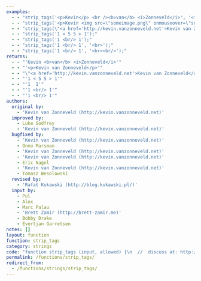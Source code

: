 ```yaml
---
examples:
  - - "strip_tags('<p>Kevin</p> <br /><b>van</b> <i>Zonneveld</i>', '<i><b>');"
  - - "strip_tags('<p>Kevin <img src=\"someimage.png\" onmouseover=\"someFunction()\">van <i>Zonneveld</i></p>', '<p>');"
  - - "strip_tags(\"<a href='http://kevin.vanzonneveld.net'>Kevin van Zonneveld</a>\", \"<a>\");"
  - - "strip_tags('1 < 5 5 > 1');"
  - - "strip_tags('1 <br/> 1');"
  - - "strip_tags('1 <br/> 1', '<br>');"
  - - "strip_tags('1 <br/> 1', '<br><br/>');"
returns:
  - - "'Kevin <b>van</b> <i>Zonneveld</i>'"
  - - "'<p>Kevin van Zonneveld</p>'"
  - - "\"<a href='http://kevin.vanzonneveld.net'>Kevin van Zonneveld</a>\""
  - - "'1 < 5 5 > 1'"
  - - "'1  1'"
  - - "'1 <br/> 1'"
  - - "'1 <br/> 1'"
authors:
  original by:
    - 'Kevin van Zonneveld (http://kevin.vanzonneveld.net)'
  improved by:
    - Luke Godfrey
    - 'Kevin van Zonneveld (http://kevin.vanzonneveld.net)'
  bugfixed by:
    - 'Kevin van Zonneveld (http://kevin.vanzonneveld.net)'
    - Onno Marsman
    - 'Kevin van Zonneveld (http://kevin.vanzonneveld.net)'
    - 'Kevin van Zonneveld (http://kevin.vanzonneveld.net)'
    - Eric Nagel
    - 'Kevin van Zonneveld (http://kevin.vanzonneveld.net)'
    - Tomasz Wesolowski
  revised by:
    - 'Rafał Kukawski (http://blog.kukawski.pl/)'
  input by:
    - Pul
    - Alex
    - Marc Palau
    - 'Brett Zamir (http://brett-zamir.me)'
    - Bobby Drake
    - Evertjan Garretsen
notes: []
layout: function
function: strip_tags
category: strings
code: "function strip_tags (input, allowed) {\n  //  discuss at: http://phpjs.org/functions/strip_tags/\n  // original by: Kevin van Zonneveld (http://kevin.vanzonneveld.net)\n  // improved by: Luke Godfrey\n  // improved by: Kevin van Zonneveld (http://kevin.vanzonneveld.net)\n  //    input by: Pul\n  //    input by: Alex\n  //    input by: Marc Palau\n  //    input by: Brett Zamir (http://brett-zamir.me)\n  //    input by: Bobby Drake\n  //    input by: Evertjan Garretsen\n  // bugfixed by: Kevin van Zonneveld (http://kevin.vanzonneveld.net)\n  // bugfixed by: Onno Marsman\n  // bugfixed by: Kevin van Zonneveld (http://kevin.vanzonneveld.net)\n  // bugfixed by: Kevin van Zonneveld (http://kevin.vanzonneveld.net)\n  // bugfixed by: Eric Nagel\n  // bugfixed by: Kevin van Zonneveld (http://kevin.vanzonneveld.net)\n  // bugfixed by: Tomasz Wesolowski\n  //  revised by: Rafał Kukawski (http://blog.kukawski.pl/)\n  //   example 1: strip_tags('<p>Kevin</p> <br /><b>van</b> <i>Zonneveld</i>', '<i><b>');\n  //   returns 1: 'Kevin <b>van</b> <i>Zonneveld</i>'\n  //   example 2: strip_tags('<p>Kevin <img src=\"someimage.png\" onmouseover=\"someFunction()\">van <i>Zonneveld</i></p>', '<p>');\n  //   returns 2: '<p>Kevin van Zonneveld</p>'\n  //   example 3: strip_tags(\"<a href='http://kevin.vanzonneveld.net'>Kevin van Zonneveld</a>\", \"<a>\");\n  //   returns 3: \"<a href='http://kevin.vanzonneveld.net'>Kevin van Zonneveld</a>\"\n  //   example 4: strip_tags('1 < 5 5 > 1');\n  //   returns 4: '1 < 5 5 > 1'\n  //   example 5: strip_tags('1 <br/> 1');\n  //   returns 5: '1  1'\n  //   example 6: strip_tags('1 <br/> 1', '<br>');\n  //   returns 6: '1 <br/> 1'\n  //   example 7: strip_tags('1 <br/> 1', '<br><br/>');\n  //   returns 7: '1 <br/> 1'\n\n  allowed = (((allowed || '') + '')\n      .toLowerCase()\n      .match(/<[a-z][a-z0-9]*>/g) || [])\n    .join('') // making sure the allowed arg is a string containing only tags in lowercase (<a><b><c>)\n  var tags = /<\\/?([a-z][a-z0-9]*)\\b[^>]*>/gi,\n    commentsAndPhpTags = /<!--[\\s\\S]*?-->|<\\?(?:php)?[\\s\\S]*?\\?>/gi\n  return input.replace(commentsAndPhpTags, '')\n    .replace(tags, function ($0, $1) {\n      return allowed.indexOf('<' + $1.toLowerCase() + '>') > -1 ? $0 : ''\n    })\n}\n"
permalink: /functions/strip_tags/
redirect_from:
  - /functions/strings/strip_tags/
---
```


<!-- WARNING! This file is auto generated by `npm run web:inject`, do not edit by hand -->
